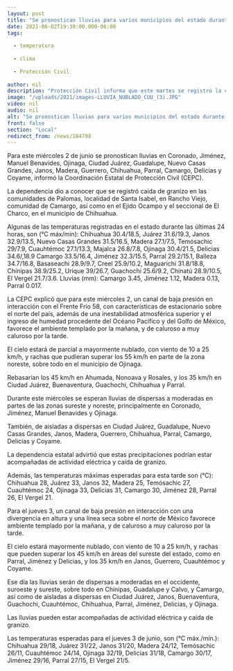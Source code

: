```yaml
---
layout: post
title: "Se pronostican lluvias para varios municipios del estado durante este miércoles"
date: 2021-06-02T19:39:00.000-06:00
tags:
  
  - temperatura
  
  - clima
  
  - Protección Civil
  
author: nil
description: "Protección Civil informa que este martes se registró la caída de granizo en comunidades de los municipios de Santa Isabel, Camargo y Chihuahua"
image: "/uploads/2021/images-LLUVIA_NUBLADO_CUU_(3).JPG"
video: nil
audio: nil
alt: "Se pronostican lluvias para varios municipios del estado durante este miércoles"
front: false
section: "Local"
redirect_from: /news/184798
---
```


Para este miércoles 2 de junio se pronostican lluvias en Coronado, Jiménez, Manuel Benavides, Ojinaga, Ciudad Juárez, Guadalupe, Nuevo Casas Grandes, Janos, Madera, Guerrero, Chihuahua, Parral, Camargo, Delicias y Coyame, informó la Coordinación Estatal de Protección Civil (CEPC).

 

La dependencia dio a conocer que se registró caída de granizo en las comunidades de Palomas, localidad de Santa Isabel, en Rancho Viejo, comunidad de Camargo, así como en el Ejido Ocampo y el seccional de El Charco, en el municipio de Chihuahua.    

 

Algunas de las temperaturas registradas en el estado durante las últimas 24 horas, son (°C máx/min): Chihuahua 30.4/18.5, Juárez 31.6/19.3, Janos 32.9/13.5, Nuevo Casas Grandes 31.5/16.5, Madera 27.1/7.5, Temósachic 29/7.9, Cuauhtémoc 27.1/13.3, Majalca 26.8/7.8, Ojinaga 30.4/21.5, Delicias 34.6/,18.9 Camargo 33.5/16.4, Jiménez 32.3/15.5, Parral 29.2/15.1, Balleza 34.7/16.8, Basaseachi 28.9/9.7, Creel 25.9/10.2, Maguarichi 31.8/18.8, Chínipas 38.9/25.2, Urique 39/26.7, Guachochi 25.6/9.2, Chinatú 28.9/10.5, El Vergel 21.7/3.6. Lluvias (mm): Camargo 3.45, Jiménez 1.12, Madera 0.13, Parral 0.017.

 

La CEPC explicó que para este miércoles 2, un canal de baja presión en interacción con el Frente Frío 58, con características de estacionario sobre el norte del país, además de una inestabilidad atmosférica superior y el ingreso de humedad procedente del Océano Pacífico y del Golfo de México, favorece el ambiente templado por la mañana, y de caluroso a muy caluroso por la tarde.

 

El cielo estará de parcial a mayormente nublado, con viento de 10 a 25 km/h, y rachas que pudieran superar los 55 km/h en parte de la zona noreste, sobre todo en el municipio de Ojinaga.

 

Rebasarían los 45 km/h en Ahumada, Nonoava y Rosales, y los 35 km/h en Ciudad Juárez, Buenaventura, Guachochi, Chihuahua y Parral.

 

Durante este miércoles se esperan lluvias de dispersas a moderadas en partes de las zonas sureste y noreste, principalmente en Coronado, Jiménez, Manuel Benavides y Ojinaga.

 

También, de aisladas a dispersas en Ciudad Juárez, Guadalupe, Nuevo Casas Grandes, Janos, Madera, Guerrero, Chihuahua, Parral, Camargo, Delicias y Coyame.

 

La dependencia estatal advirtió que estas precipitaciones podrían estar acompañadas de actividad eléctrica y caída de granizo.

 

Además, las temperaturas máximas esperadas para esta tarde son (°C): Chihuahua 28, Juárez 33, Janos 32, Madera 25, Temósachic 27, Cuauhtémoc 24, Ojinaga 33, Delicias 31, Camargo 30, Jiménez 28, Parral 26, El Vergel 21.

 

Para el jueves 3, un canal de baja presión en interacción con una divergencia en altura y una línea seca sobre el norte de México favorece ambiente templado por la mañana, y de caluroso a muy caluroso por la tarde.

 

El cielo estará mayormente nublado, con viento de 10 a 25 km/h, y rachas que pueden superar los 45 km/h en áreas del sureste del estado, como en Parral, Jiménez y Delicias, y los 35 km/h en Janos, Guerrero, Cuauhtémoc y Coyame.

 

Ese día las lluvias serán de dispersas a moderadas en el occidente, suroeste y sureste, sobre todo en Chínipas, Guadalupe y Calvo, y Camargo, así como de aisladas a dispersas en Ciudad Juárez, Janos, Buenaventura, Guachochi, Cuauhtémoc, Chihuahua, Parral, Jiménez, Delicias, y Ojinaga.

 

Las lluvias pueden estar acompañadas de actividad eléctrica y caída de granizo.

 

Las temperaturas esperadas para el jueves 3 de junio, son (°C máx./mín.): Chihuahua 29/18, Juárez 31/22, Janos 31/20, Madera 24/12, Temósachic 26/11, Cuauhtémoc 24/14, Ojinaga 32/19, Delicias 31/18, Camargo 30/17, Jiménez 29/16, Parral 27/15, El Vergel 21/5.